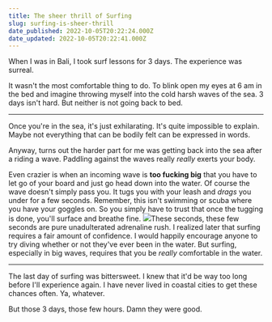 ```yaml
---
title: The sheer thrill of Surfing
slug: surfing-is-sheer-thrill
date_published: 2022-10-05T20:22:24.000Z
date_updated: 2022-10-05T20:22:41.000Z
---
```


When I was in Bali, I took surf lessons for 3 days. The experience was surreal.

It wasn't the most comfortable thing to do. To blink open my eyes at 6 am in the bed and imagine throwing myself into the cold harsh waves of the sea. 
3 days isn't hard. But neither is not going back to bed.

---

Once you're in the sea, it's just exhilarating. It's quite impossible to explain. Maybe not everything that can be bodily felt can be expressed in words.

Anyway, turns out the harder part for me was getting back into the sea after a riding a wave. Paddling against the waves really *really* exerts your body. 

Even crazier is when an incoming wave is **too fucking big** that you have to let go of your board and just go head down into the water. Of course the wave doesn't simply pass you. It tugs you with your leash and *drags* you under for a few seconds. Remember, this isn't swimming or scuba where you have your goggles on. So you simply have to trust that once the tugging is done, you'll surface and breathe fine. 
![](__GHOST_URL__/content/images/2022/10/surf-tech2_fe.webp)These seconds, these few seconds are pure unadulterated adrenaline rush.
I realized later that surfing requires a fair amount of confidence. I would happily encourage anyone to try diving whether or not they've ever been in the water. But surfing, especially in big waves, requires that you be *really* comfortable in the water.

---

The last day of surfing was bittersweet. I knew that it'd be way too long before I'll experience again. I have never lived in coastal cities to get these chances often. 
Ya, whatever.

But those 3 days, those few hours. Damn they were good.

